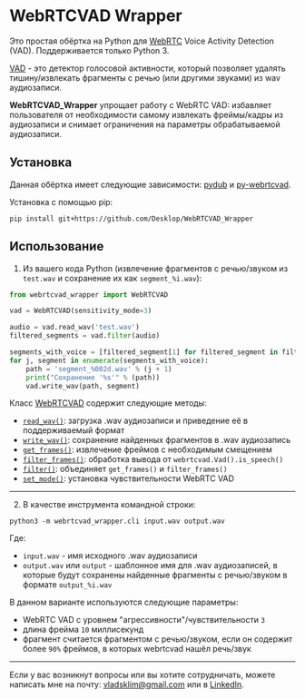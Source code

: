 # WebRTCVAD Wrapper

Это простая обёртка на Python для [WebRTC](https://webrtc.org/) Voice Activity Detection (VAD). Поддерживается только Python 3.

[VAD](https://en.wikipedia.org/wiki/Voice_activity_detection) - это детектор голосовой активности, который позволяет удалять тишину/извлекать фрагменты с речью (или другими звуками) из wav аудиозаписи.

**WebRTCVAD_Wrapper** упрощает работу с WebRTC VAD: избавляет пользователя от необходимости самому извлекать фреймы/кадры из аудиозаписи и снимает ограничения на параметры обрабатываемой аудиозаписи.

## Установка

Данная обёртка имеет следующие зависимости: [pydub](https://github.com/jiaaro/pydub) и [py-webrtcvad](https://github.com/wiseman/py-webrtcvad).

Установка с помощью pip:
```
pip install git+https://github.com/Desklop/WebRTCVAD_Wrapper
```

## Использование

1. Из вашего кода Python (извлечение фрагментов с речью/звуком из `test.wav` и сохранение их как `segment_%i.wav`):
```python
from webrtcvad_wrapper import WebRTCVAD

vad = WebRTCVAD(sensitivity_mode=3)

audio = vad.read_wav('test.wav')
filtered_segments = vad.filter(audio)

segments_with_voice = [filtered_segment[1] for filtered_segment in filtered_segments if filtered_segment[0]]
for j, segment in enumerate(segments_with_voice):
    path = 'segment_%002d.wav' % (j + 1)
    print("Сохранение '%s'" % (path))
    vad.write_wav(path, segment)
```

Класс [WebRTCVAD](https://github.com/Desklop/WebRTCVAD_Wrapper/blob/master/webrtcvad_wrapper/webrtcvad_wrapper.py#L37) содержит следующие методы:
- [`read_wav()`](https://github.com/Desklop/WebRTCVAD_Wrapper/blob/master/webrtcvad_wrapper/webrtcvad_wrapper.py#L208): загрузка .wav аудиозаписи и приведение её в поддерживаемый формат
- [`write_wav()`](https://github.com/Desklop/WebRTCVAD_Wrapper/blob/master/webrtcvad_wrapper/webrtcvad_wrapper.py#L241): сохранение найденных фрагментов в .wav аудиозапись
- [`get_frames()`](https://github.com/Desklop/WebRTCVAD_Wrapper/blob/master/webrtcvad_wrapper/webrtcvad_wrapper.py#L155): извлечение фреймов с необходимым смещением
- [`filter_frames()`](https://github.com/Desklop/WebRTCVAD_Wrapper/blob/master/webrtcvad_wrapper/webrtcvad_wrapper.py#L87): обработка вывода от `webrtcvad.Vad().is_speech()`
- [`filter()`](https://github.com/Desklop/WebRTCVAD_Wrapper/blob/master/webrtcvad_wrapper/webrtcvad_wrapper.py#L66): объединяет `get_frames()` и `filter_frames()`
- [`set_mode()`](https://github.com/Desklop/WebRTCVAD_Wrapper/blob/master/webrtcvad_wrapper/webrtcvad_wrapper.py#L57): установка чувствительности WebRTC VAD

---

2. В качестве инструмента командной строки:
```
python3 -m webrtcvad_wrapper.cli input.wav output.wav
```
Где:
- `input.wav` - имя исходного .wav аудиозаписи
- `output.wav` или `output` - шаблонное имя для .wav аудиозаписей, в которые будут сохранены найденные фрагменты с речью/звуком в формате `output_%i.wav`

В данном варианте используются следующие параметры:
- WebRTC VAD с уровнем "агрессивности"/чувствительности `3`
- длина фрейма `10` миллисекунд
- фрагмент считается фрагментом с речью/звуком, если он содержит более `90%` фреймов, в которых webrtcvad нашёл речь/звук

---

Если у вас возникнут вопросы или вы хотите сотрудничать, можете написать мне на почту: vladsklim@gmail.com или в [LinkedIn](https://www.linkedin.com/in/vladklim/).